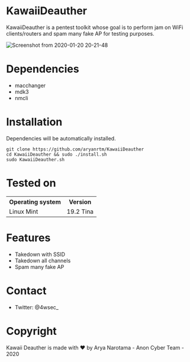 # KawaiiDeauther
KawaiiDeauther is a pentest toolkit whose goal is to perform jam on WiFi clients/routers and spam many fake AP for testing purposes.

![Screenshot from 2020-01-20 20-21-48](https://user-images.githubusercontent.com/32659320/72734597-a7a1fe00-3bcc-11ea-87dd-972db5310590.png)


Dependencies
=

- macchanger
- mdk3
- nmcli


Installation
=
Dependencies will be automatically installed.

    git clone https://github.com/aryanrtm/KawaiiDeauther
    cd KawaiiDeauther && sudo ./install.sh
    sudo KawaiiDeauther.sh


Tested on
=

<table>
    <tr>
        <th>Operating system</th>
        <th> Version </th>
    </tr>
    <tr>
        <td>Linux Mint</td>
        <td> 19.2 Tina </td>
    </tr>
</table>


Features
=
- Takedown with SSID
- Takedown all channels
- Spam many fake AP


Contact
=
- Twitter: @4wsec_


Copyright
=
Kawaii Deauther is made with ❤️ by Arya Narotama - Anon Cyber Team - 2020
